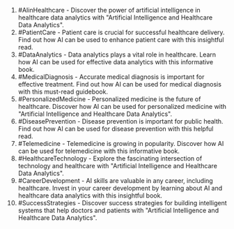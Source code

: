 1. #AIinHealthcare - Discover the power of artificial intelligence in healthcare data analytics with "Artificial Intelligence and Healthcare Data Analytics".
2. #PatientCare - Patient care is crucial for successful healthcare delivery. Find out how AI can be used to enhance patient care with this insightful read.
3. #DataAnalytics - Data analytics plays a vital role in healthcare. Learn how AI can be used for effective data analytics with this informative book.
4. #MedicalDiagnosis - Accurate medical diagnosis is important for effective treatment. Find out how AI can be used for medical diagnosis with this must-read guidebook.
5. #PersonalizedMedicine - Personalized medicine is the future of healthcare. Discover how AI can be used for personalized medicine with "Artificial Intelligence and Healthcare Data Analytics".
6. #DiseasePrevention - Disease prevention is important for public health. Find out how AI can be used for disease prevention with this helpful read.
7. #Telemedicine - Telemedicine is growing in popularity. Discover how AI can be used for telemedicine with this informative book.
8. #HealthcareTechnology - Explore the fascinating intersection of technology and healthcare with "Artificial Intelligence and Healthcare Data Analytics".
9. #CareerDevelopment - AI skills are valuable in any career, including healthcare. Invest in your career development by learning about AI and healthcare data analytics with this insightful book.
10. #SuccessStrategies - Discover success strategies for building intelligent systems that help doctors and patients with "Artificial Intelligence and Healthcare Data Analytics".


